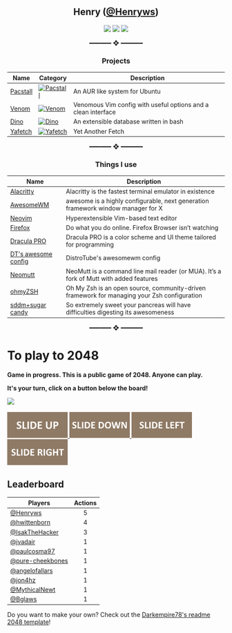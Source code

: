 <div align="center">

## **Henry ([@Henryws](https://github.com/Henryws))**

[![](https://img.shields.io/badge/OS-Bedrock-informational?style=flat-square&logo=linux&logoColor=white&color=ffffff)](https://bedrocklinux.org/)
[![](https://img.shields.io/badge/Coding%20Language-Bash-informational?style=flat-square&logo=gnu&logoColor=white&color=ffffff)](https://go.dev)
[![](https://img.shields.io/badge/Editor-Neovim-informational?style=flat-square&logo=vim&logoColor=white&color=ffffff)](https://neovim.io/)
  
 ━━━━━━ ❖ ━━━━━━ 
### **Projects**
| Name | Category | Description |
|------|----------|-------------|
| [Pacstall](https://github.com/pacstall/pacstall) | [![Pacstall](https://img.shields.io/badge/%F0%9F%93%A6-Package%20Manager-orange?style=flat-square)](https://github.com/topics/package-manager)| An AUR like system for Ubuntu |
| [Venom](https://github.com/Henryws/Venom) | [![Venom](https://img.shields.io/badge/📝-NeoVim-322b3c?style=flat-square)](https://github.com/topics/Venom) | Venomous Vim config with useful options and a clean interface |
| [Dino](https://github.com/Henryws/Dino) | [![Dino](https://img.shields.io/badge/🦖-Dino-006400?style=flat-square)](https://github.com/topics/Dino) | An extensible database written in bash |
| [Yafetch](https://github.com/Henryws/Yafetch) | [![Yafetch](https://img.shields.io/badge/%F0%9F%8E%A8-Yafetch-blue?style=flat-square)](https://github.com/topics/yafetch) | Yet Another Fetch |

<!---| [Themer](https://github.com/Henryws/themer) | [![Themes](https://img.shields.io/badge/%F0%9F%A7%AC-Theming%20Tool-brightgreen?style=flat-square)](https://github.com/topics/themes) | A simple tool to download and install themes/icons/cursors |--->


 ━━━━━━ ❖ ━━━━━━ 
### **Things I use**
| Name | Description |
|------|-------------|
| [Alacritty](https://github.com/alacritty/alacritty) | Alacritty is the fastest terminal emulator in existence |
| [AwesomeWM](https://awesomewm.org/) | awesome is a highly configurable, next generation framework window manager for X |
| [Neovim](https://neovim.io/) | Hyperextensible Vim-based text editor |
| [Firefox](https://firefox.com) |  Do what you do online. Firefox Browser isn’t watching |
| [Dracula PRO](https://draculatheme.com/pro) |  Dracula PRO is a color scheme and UI theme tailored for programming |
| [DT's awesome config](https://gitlab.com/dwt1/dotfiles) | DistroTube's awesomewm config |
| [Neomutt](https://neomutt.org/) | NeoMutt is a command line mail reader (or MUA). It’s a fork of Mutt with added features |
| [ohmyZSH](https://ohmyz.sh/) | Oh My Zsh is an open source, community-driven framework for managing your Zsh configuration |
| [sddm+sugar candy](https://www.pling.com/p/1312658/) | So extremely sweet your pancreas will have difficulties digesting its awesomeness |

━━━━━━ ❖ ━━━━━━
</div>

# To play to 2048

**Game in progress. This is a public game of 2048. Anyone can play.**

**It's your turn, click on a button below the board!**

<!-- 2048GameBoard -->
<img src="https://github.com/Henryws/Readme-2048/blob/main/Data/gameboard.png" width="500"/>
<!-- 2048GameBoard -->

<!-- 2048GameActions -->
<a href="https://github.com/Henryws/Readme-2048/issues/new?title=2048|slideUp&body=Just+push+'Submit+new+issue'.+You+don't+need+to+do+anything+else."> <img src="Assets/slideUp.png"/> </a> <a href="https://github.com/Henryws/Readme-2048/issues/new?title=2048|slideDown&body=Just+push+'Submit+new+issue'.+You+don't+need+to+do+anything+else."> <img src="Assets/slideDown.png"/> </a> <a href="https://github.com/Henryws/Readme-2048/issues/new?title=2048|slideLeft&body=Just+push+'Submit+new+issue'.+You+don't+need+to+do+anything+else."> <img src="Assets/slideLeft.png"/> </a> <a href="https://github.com/Henryws/Readme-2048/issues/new?title=2048|slideRight&body=Just+push+'Submit+new+issue'.+You+don't+need+to+do+anything+else."> <img src="Assets/slideRight.png"/> </a>
<!-- 2048GameActions -->

## Leaderboard

<!-- 2048Ranking -->
| Players | Actions |
|---------------|:---------:|
| [@Henryws](https://github.com/Henryws) | 5 |
| [@hwittenborn](https://github.com/hwittenborn) | 4 |
| [@IsakTheHacker](https://github.com/IsakTheHacker) | 3 |
| [@jvadair](https://github.com/jvadair) | 1 |
| [@paulcosma97](https://github.com/paulcosma97) | 1 |
| [@pure-cheekbones](https://github.com/pure-cheekbones) | 1 |
| [@angelofallars](https://github.com/angelofallars) | 1 |
| [@jon4hz](https://github.com/jon4hz) | 1 |
| [@MythicalNewt](https://github.com/MythicalNewt) | 1 |
| [@Bglaws](https://github.com/Bglaws) | 1 |
<!-- 2048Ranking -->

Do you want to make your own? Check out the [Darkempire78's readme 2048 template](https://github.com/Darkempire78/Readme-2048)!
